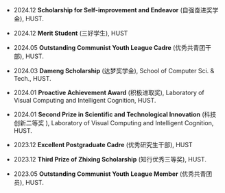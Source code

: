 - 2024.12 <strong>Scholarship for Self-improvement and Endeavor</strong> (自强奋进奖学金), HUST.

- 2024.12 <strong>Merit Student</strong> (三好学生), HUST

- 2024.05 <strong>Outstanding Communist Youth League Cadre</strong> (优秀共青团干部), HUST.

- 2024.03 <strong>Dameng Scholarship</strong> (达梦奖学金), School of Computer Sci. & Tech., HUST.

- 2024.01 <strong>Proactive Achievement Award</strong> (积极进取奖), Laboratory of Visual Computing and Intelligent Cognition, HUST.

- 2024.01 <strong>Second Prize in Scientific and Technological Innovation</strong> (科技创新二等奖 ), Laboratory of Visual Computing and Intelligent Cognition, HUST.

- 2023.12 <strong>Excellent Postgraduate Cadre</strong> (优秀研究生干部), HUST

- 2023.12 <strong>Third Prize of Zhixing Scholarship</strong> (知行优秀三等奖), HUST.

- 2023.05 <strong>Outstanding Communist Youth League Member</strong> (优秀共青团员), HUST.
